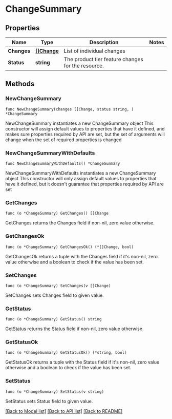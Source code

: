 # ChangeSummary

## Properties

Name | Type | Description | Notes
------------ | ------------- | ------------- | -------------
**Changes** | [**[]Change**](Change.md) | List of individual changes | 
**Status** | **string** | The product tier feature changes for the resource. | 

## Methods

### NewChangeSummary

`func NewChangeSummary(changes []Change, status string, ) *ChangeSummary`

NewChangeSummary instantiates a new ChangeSummary object
This constructor will assign default values to properties that have it defined,
and makes sure properties required by API are set, but the set of arguments
will change when the set of required properties is changed

### NewChangeSummaryWithDefaults

`func NewChangeSummaryWithDefaults() *ChangeSummary`

NewChangeSummaryWithDefaults instantiates a new ChangeSummary object
This constructor will only assign default values to properties that have it defined,
but it doesn't guarantee that properties required by API are set

### GetChanges

`func (o *ChangeSummary) GetChanges() []Change`

GetChanges returns the Changes field if non-nil, zero value otherwise.

### GetChangesOk

`func (o *ChangeSummary) GetChangesOk() (*[]Change, bool)`

GetChangesOk returns a tuple with the Changes field if it's non-nil, zero value otherwise
and a boolean to check if the value has been set.

### SetChanges

`func (o *ChangeSummary) SetChanges(v []Change)`

SetChanges sets Changes field to given value.


### GetStatus

`func (o *ChangeSummary) GetStatus() string`

GetStatus returns the Status field if non-nil, zero value otherwise.

### GetStatusOk

`func (o *ChangeSummary) GetStatusOk() (*string, bool)`

GetStatusOk returns a tuple with the Status field if it's non-nil, zero value otherwise
and a boolean to check if the value has been set.

### SetStatus

`func (o *ChangeSummary) SetStatus(v string)`

SetStatus sets Status field to given value.



[[Back to Model list]](../README.md#documentation-for-models) [[Back to API list]](../README.md#documentation-for-api-endpoints) [[Back to README]](../README.md)


